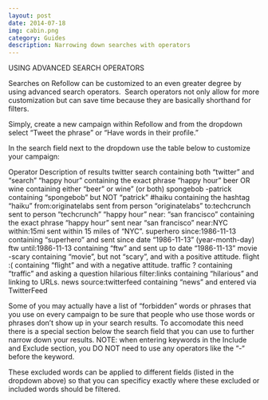 ```yaml
---
layout: post
date: 2014-07-18
img: cabin.png
category: Guides
description: Narrowing down searches with operators
---
```


USING ADVANCED SEARCH OPERATORS

Searches on Refollow can be customized to an even greater degree by using advanced search operators.  Search operators not only allow for more customization but can save time because they are basically shorthand for filters.

Simply, create a new campaign within Refollow and from the dropdown select “Tweet the phrase” or “Have words in their profile.”






In the search field next to the dropdown use the table below to customize your campaign:

Operator
Description of results
twitter search
containing both “twitter” and “search”
“happy hour”
containing the exact phrase “happy hour”
beer OR wine
containing either “beer” or wine” (or both)
spongebob -patrick
containing “spongebob” but NOT “patrick”
#haiku
containing the hashtag “haiku”
from:originatelabs
sent from person “originatelabs”
to:techcrunch
sent to person “techcrunch”
“happy hour” near: “san francisco”
containing the exact phrase “happy hour” sent near “san francisco”
near:NYC within:15mi
sent within 15 miles of “NYC”.
superhero since:1986-11-13
containing “superhero” and sent since date “1986-11-13” (year-month-day)
ftw until:1986-11-13
containing “ftw” and sent up to date “1986-11-13”
movie -scary
containing “movie”, but not “scary”, and with a positive attitude.
flight :(
containing “flight” and with a negative attitude.
traffic ?
containing “traffic” and asking a question
hilarious filter:links
containing “hilarious” and linking to URLs.
news source:twitterfeed
containing “news” and entered via TwitterFeed

Some of you may actually have a list of “forbidden” words or phrases that you use on every campaign to be sure that people who use those words or phrases don’t show up in your search results.  To accomodate this need there is a special section below the search field that you can use to further narrow down your results.  NOTE: when entering keywords in the Include and Exclude section, you DO NOT need to use any operators like the “-“ before the keyword.












These excluded words can be applied to different fields (listed in the dropdown above) so that you can specificy exactly where these excluded or included words should be filtered.





